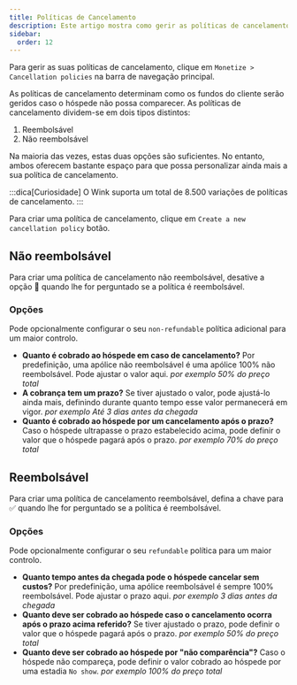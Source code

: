 ```yaml
---
title: Políticas de Cancelamento
description: Este artigo mostra como gerir as políticas de cancelamento no Wink.
sidebar:
  order: 12
---
```

Para gerir as suas políticas de cancelamento, clique em `Monetize > Cancellation policies` na barra de navegação principal.

As políticas de cancelamento determinam como os fundos do cliente serão geridos caso o hóspede não possa comparecer. As políticas de cancelamento dividem-se em dois tipos distintos:

1. Reembolsável
2. Não reembolsável

Na maioria das vezes, estas duas opções são suficientes. No entanto, ambos oferecem bastante espaço para que possa personalizar ainda mais a sua política de cancelamento.

:::dica\[Curiosidade]
O Wink suporta um total de 8.500 variações de políticas de cancelamento.
:::

Para criar uma política de cancelamento, clique em `Create a new cancellation policy` botão.

## Não reembolsável

Para criar uma política de cancelamento não reembolsável, desative a opção 🛑 quando lhe for perguntado se a política é reembolsável.

### Opções

Pode opcionalmente configurar o seu `non-refundable` política adicional para um maior controlo.

* **Quanto é cobrado ao hóspede em caso de cancelamento?** Por predefinição, uma apólice não reembolsável é uma apólice 100% não reembolsável. Pode ajustar o valor aqui. *por exemplo 50% do preço total*
* **A cobrança tem um prazo?** Se tiver ajustado o valor, pode ajustá-lo ainda mais, definindo durante quanto tempo esse valor permanecerá em vigor. *por exemplo Até 3 dias antes da chegada*
* **Quanto é cobrado ao hóspede por um cancelamento após o prazo?** Caso o hóspede ultrapasse o prazo estabelecido acima, pode definir o valor que o hóspede pagará após o prazo. *por exemplo 70% do preço total*

## Reembolsável

Para criar uma política de cancelamento reembolsável, defina a chave para ✅ quando lhe for perguntado se a política é reembolsável.

### Opções

Pode opcionalmente configurar o seu `refundable` política para um maior controlo.

* **Quanto tempo antes da chegada pode o hóspede cancelar sem custos?** Por predefinição, uma apólice reembolsável é sempre 100% reembolsável. Pode ajustar o prazo aqui. *por exemplo 3 dias antes da chegada*
* **Quanto deve ser cobrado ao hóspede caso o cancelamento ocorra após o prazo acima referido?** Se tiver ajustado o prazo, pode definir o valor que o hóspede pagará após o prazo. *por exemplo 50% do preço total*
* **Quanto deve ser cobrado ao hóspede por "não comparência"?** Caso o hóspede não compareça, pode definir o valor cobrado ao hóspede por uma estadia `No show`. *por exemplo 100% do preço total*

